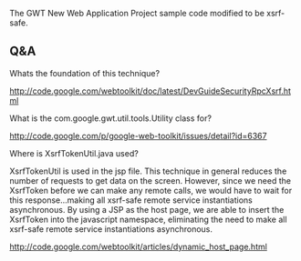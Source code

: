 The GWT New Web Application Project sample code modified to be xsrf-safe.

## Q&A ##

Whats the foundation of this technique?

http://code.google.com/webtoolkit/doc/latest/DevGuideSecurityRpcXsrf.html


What is the com.google.gwt.util.tools.Utility class for?

http://code.google.com/p/google-web-toolkit/issues/detail?id=6367


Where is XsrfTokenUtil.java used?

XsrfTokenUtil is used in the jsp file.  This technique in general reduces the number of requests to get data on the screen.  However, since we need the XsrfToken before we can make any remote calls, we would have to wait for this response...making all xsrf-safe remote service instantiations asynchronous.  By using a JSP as the host page, we are able to insert the XsrfToken into the javascript namespace, eliminating the need to make all xsrf-safe remote service instantiations asynchronous.

http://code.google.com/webtoolkit/articles/dynamic_host_page.html